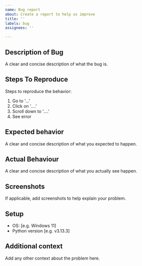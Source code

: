 ```yaml
---
name: Bug report
about: Create a report to help us improve
title: ''
labels: bug
assignees: ''

---
```


## Description of Bug
A clear and concise description of what the bug is.

## Steps To Reproduce
Steps to reproduce the behavior:
1. Go to '...'
2. Click on '....'
3. Scroll down to '....'
4. See error

## Expected behavior
A clear and concise description of what you expected to happen.

## Actual Behaviour
A clear and concise description of what you actually see happen.

## Screenshots
If applicable, add screenshots to help explain your problem.

## Setup
 - OS: [e.g. Windows 11]
 - Python version [e.g. v3.13.3]

## Additional context
Add any other context about the problem here.
